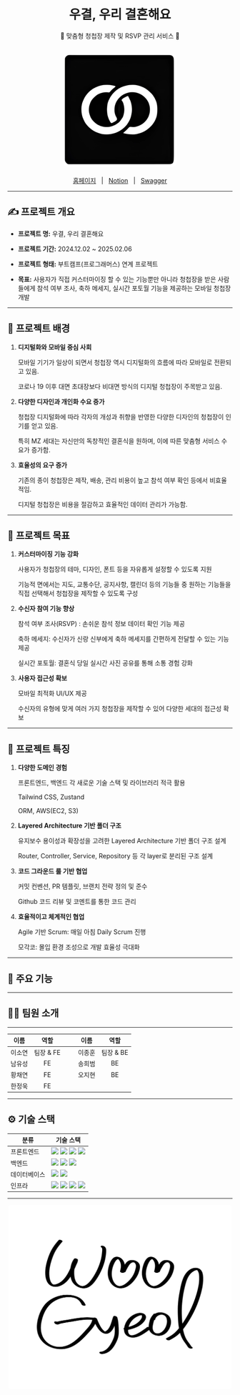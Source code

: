 <div align="center">
  <h1>우결, 우리 결혼해요</h1>
  <p>💍 맞춤형 청첩장 제작 및 RSVP 관리 서비스 💍</p>
</div>

<br/>

<div align="center">
  <img src="./assets/logo.png" alt="Main" style="border-radius: 10px;"/>
</div>

<br/>

<div align="center">
  <a href="https://wedding-front-xi.vercel.app/">홈페이지</a>
  &nbsp; | &nbsp;
  <a href="https://www.notion.so/7a8ca703320846bc8e4b58a4349e2640">Notion</a>
  &nbsp; | &nbsp;
  <a href="https://app.swaggerhub.com/apis-docs/GHOONGHOON_1/wedding/1.0.0">Swagger</a>
</div>

---

## ✍️ 프로젝트 개요

- **프로젝트 명:** 우결, 우리 결혼해요

- **프로젝트 기간:** 2024.12.02 ~ 2025.02.06

- **프로젝트 형태:** 부트캠프(프로그래머스) 연계 프로젝트

- **목표:** 사용자가 직접 커스터마이징 할 수 있는 기능뿐만 아니라 청첩장을 받은 사람들에게 참석 여부 조사, 축하 메세지, 실시간 포토월 기능을 제공하는 모바일 청첩장 개발

---

## 🎯 프로젝트 배경

 1. **디지털화와 모바일 중심 사회**
    
    모바일 기기가 일상이 되면서 청첩장 역시 디지털화의 흐름에 따라 모바일로 전환되고 있음.
    
    코로나 19 이후 대면 초대장보다 비대면 방식의 디지털 청첩장이 주목받고 있음.
    
 2. **다양한 디자인과 개인화 수요 증가**
    
    청첩장 디지털화에 따라 각자의 개성과 취향을 반영한 다양한 디자인의 청첩장이 인기를 얻고 있음.
    
    특히 MZ 세대는 자신만의 독창적인 결혼식을 원하며, 이에 따른 맞춤형 서비스 수요가 증가함.
    
 3. **효율성의 요구 증가**
    
    기존의 종이 청첩장은 제작, 배송, 관리 비용이 높고 참석 여부 확인 등에서 비효율적임.
    
    디지털 청첩장은 비용을 절감하고 효율적인 데이터 관리가 가능함.

---

## 🚀 프로젝트 목표
 1. **커스터마이징 기능 강화**
    
    사용자가 청첩장의 테마, 디자인, 폰트 등을 자유롭게 설정할 수 있도록 지원
    
    기능적 면에서는 지도, 교통수단, 공지사항, 캘린더 등의 기능들 중 원하는 기능들을 직접 선택해서 청첩장을 제작할 수 있도록 구성
    
 2. **수신자 참여 기능 향상**
    
    참석 여부 조사(RSVP) : 손쉬운 참석 정보 데이터 확인 기능 제공
    
    축하 메세지: 수신자가 신랑 신부에게 축하 메세지를 간편하게 전달할 수 있는 기능 제공
    
    실시간 포토월: 결혼식 당일 실시간 사진 공유를 통해 소통 경험 강화
    
 3. **사용자 접근성 확보**
    
    모바일 최적화 UI/UX 제공
    
    수신자의 유형에 맞게 여러 가지 청첩장을 제작할 수 있어 다양한 세대의 접근성 확보

---

## 🎿 프로젝트 특징

 1. **다양한 도메인 경험**
    
    프론트엔드, 백엔드 각 새로운 기술 스택 및 라이브러리 적극 활용
    
    Tailwind CSS, Zustand
    
    ORM, AWS(EC2, S3)
    
 2. **Layered Architecture 기반 폴더 구조**
    
    유지보수 용이성과 확장성을 고려한 Layered Architecture 기반 폴더 구조 설계
    
    Router, Controller, Service, Repository 등 각 layer로 분리된 구조 설계
    
 3. **코드 그라운드 룰 기반 협업**
    
    커밋 컨벤션, PR 템플릿, 브랜치 전략 정의 및 준수
    
    Github 코드 리뷰 및 코멘트를 통한 코드 관리
    
 4. **효율적이고 체계적인 협업**
    
    Agile 기반 Scrum: 매일 아침 Daily Scrum 진행
    
    모각코: 몰입 환경 조성으로 개발 효율성 극대화

---

## 📌 주요 기능

---

## 🧑‍💻 팀원 소개

---

| **이름**    | **역할**         |  &nbsp;&nbsp;&nbsp; | **이름**    | **역할**         |
|:-----------:|:----------------:|:-------------------:|:-----------:|:----------------:|
| 이소연      | 팀장 & FE         |  &nbsp;&nbsp;&nbsp; | 이종훈      | 팀장 & BE        |
| 남유성      | FE               |  &nbsp;&nbsp;&nbsp; | 송희범      | BE               |
| 황채연      | FE               |  &nbsp;&nbsp;&nbsp; | 오지현      | BE               |
| 한정욱      | FE               |  


---

## ⚙️ 기술 스택
<table>
  <thead>
    <tr>
      <th>분류</th>
      <th>기술 스택</th>
    </tr>
  </thead>
  <tbody>
    <tr>
      <td>프론트엔드</td>
      <td>
        <img src="https://img.shields.io/badge/React-61DAFB?style=flat&logo=react&logoColor=white"/>
        <img src="https://img.shields.io/badge/TypeScript-3178C6?style=flat&logo=typescript&logoColor=white"/>
        <img src="https://img.shields.io/badge/TailwindCSS-06B6D4?style=flat&logo=tailwindcss&logoColor=white"/>
        <img src="https://img.shields.io/badge/Vite-646CFF?style=flat&logo=vite&logoColor=white"/>
      </td>
    </tr>
    <tr>
      <td>백엔드</td>
      <td>
        <img src="https://img.shields.io/badge/Express-000000?style=flat-square&logo=Express&logoColor=white"/>
        <img src="https://img.shields.io/badge/TypeScript-3178C6?style=flat&logo=typescript&logoColor=white"/>
        <img src="https://img.shields.io/badge/Node.js-339933?style=flat-square&logo=Node.js&logoColor=white"/>
      </td>
    </tr>
    <tr>
      <td>데이터베이스</td>
      <td>
        <img src="https://img.shields.io/badge/MariaDB-003545?style=flat-square&logo=mariaDB&logoColor=white"/>
        <img src="https://img.shields.io/badge/MySQL-4479A1?style=flat&logo=mysql&logoColor=white"/>
      </td>
    </tr>
    <tr>
      <td>인프라</td>
      <td>
        <img src="https://img.shields.io/badge/AWS_EC2-FF9900?style=flat&logo=amazon-ec2&logoColor=white"/>
        <img src="https://img.shields.io/badge/Amazon%20S3-569A31?style=flat&logo=Amazon%20S3&logoColor=white"/>
        <img src="https://img.shields.io/badge/Ubuntu-20.04-E95420?style=flat&logo=ubuntu&logoColor=white"/>
        <img src="https://img.shields.io/badge/Docker-2496ED?style=flat-square&logo=Docker&logoColor=white"/>
    </tr>
  </tbody>
</table>

---

<div align="center">
  <img src="./assets/illust.png" alt="Main" style="border-radius: 3px; width: 500px; height: auto;" />
</div>